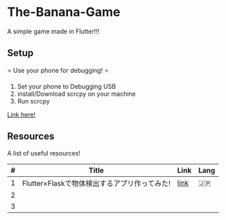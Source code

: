 # The-Banana-Game
A simple game made in Flutter!!!

## Setup

:star: Use your phone for debugging! :star: 

1. Set your phone to Debugging USB
1. install/Download scrcpy on your machine
1. Run scrcpy

[Link here!](https://ferilukmansyah.medium.com/easy-way-to-setup-your-android-device-to-run-flutter-project-28bddf0fa7f1)


## Resources

A list of useful resources!

| # | Title | Link | Lang |
|---|---------|------|------|
|  1 |    Flutter×Flaskで物体検出するアプリ作ってみた!     |  [link](https://zenn.dev/wakanao/articles/80a59ce3f27580)    |   :jp:   |
|  2 |         |      |      |
|  3 |         |      |      |